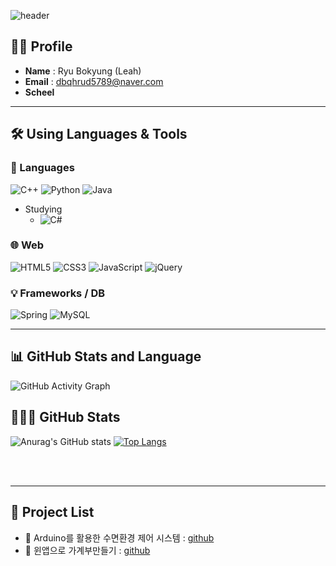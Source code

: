 <!-- Header -->
![header](https://capsule-render.vercel.app/api?type=blur&height=350&color=gradient&text=Ryu's%20Repository&reversal=false&section=header&textBg=false&fontAlign=50&animation=fadeIn&fontColor=3f568b)


## 👩‍💻 Profile
- **Name** : Ryu Bokyung (Leah)
- **Email** : dbqhrud5789@naver.com
- **Scheel**

---

## 🛠️ Using Languages & Tools

### 🔷 Languages
![C++](https://img.shields.io/badge/C++-00599C?style=for-the-badge&logo=c%2B%2B&logoColor=white)
![Python](https://img.shields.io/badge/Python-3776AB?style=for-the-badge&logo=python&logoColor=white)
![Java](https://img.shields.io/badge/Java-007396?style=for-the-badge&logo=java&logoColor=white)

- Studying
  - ![C#](https://img.shields.io/badge/C%23-239120?style=for-the-badge&logo=c-sharp&logoColor=white) 

### 🌐 Web
![HTML5](https://img.shields.io/badge/HTML5-E34F26?style=flat-square&logo=html5&logoColor=white)
![CSS3](https://img.shields.io/badge/CSS3-1572B6?style=flat-square&logo=css3&logoColor=white)
![JavaScript](https://img.shields.io/badge/JavaScript-F7DF1E?style=flat-square&logo=javascript&logoColor=black)
![jQuery](https://img.shields.io/badge/jQuery-0769AD?style=flat-square&logo=jquery&logoColor=white)

### 💡 Frameworks / DB
![Spring](https://img.shields.io/badge/Spring-6DB33F?style=flat-square&logo=spring&logoColor=white)
![MySQL](https://img.shields.io/badge/MySQL-00758F?style=flat-square&logo=mysql&logoColor=white)

---

## 📊 GitHub Stats and Language

![GitHub Activity Graph](https://github-readme-activity-graph.vercel.app/graph?username=Bokyung-R&theme=github-compact)


## 👨🏻‍💻 GitHub Stats
![Anurag's GitHub stats](https://github-readme-stats.vercel.app/api?username=Bokyung-R&show_icons=true&theme=radical)
[![Top Langs](https://github-readme-stats.vercel.app/api/top-langs/?username=Bokyung-R&layout=compact)](https://github.com/delay-100/github-readme-stats)

<br><br>


---




## 🚀 Project List
- 📌 Arduino를 활용한 수면환경 제어 시스템 : [github](https://github.com/GiveMeJobGroup/2025-IoT-MiniProject)
- 📌 윈앱으로 가계부만들기 : [github](https://github.com/Bokyung-R/WinApp_toyproject)


